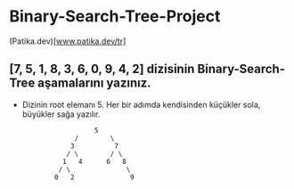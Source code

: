 # Binary-Search-Tree-Project

(Patika.dev)[www.patika.dev/tr]


## [7, 5, 1, 8, 3, 6, 0, 9, 4, 2] dizisinin Binary-Search-Tree aşamalarını yazınız.

 - Dizinin root elemanı 5. Her bir adımda kendisinden küçükler sola, büyükler sağa yazılır.
            
                         5 
                    /        \
                   3          7  
                  / \        / \ 
                 1   4      6   8        
                / \              \     
               0   2              9       
      
